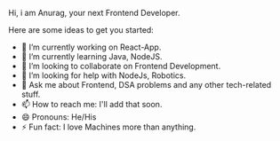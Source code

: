 Hi, i am Anurag, your next Frontend Developer.

Here are some ideas to get you started:

- 🔭 I’m currently working on React-App.
- 🌱 I’m currently learning Java, NodeJS.
- 👯 I’m looking to collaborate on Frontend Development.
- 🤔 I’m looking for help with NodeJs, Robotics.
- 💬 Ask me about Frontend, DSA problems and any other tech-related stuff.
- 📫 How to reach me: I'll add that soon.
- 😄 Pronouns: He/His
- ⚡ Fun fact: I love Machines more than anything.
